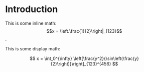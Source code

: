 # Introduction

This is some inline math: $$x = \left.\frac{1}{2}\right|_{123}$$.

This is some display math:

$$
x = \int_0^{\infty} \left[\frac{y^2}{\sin\left(\frac{y}{2}\right)}\right]_{123}^{456}
$$

